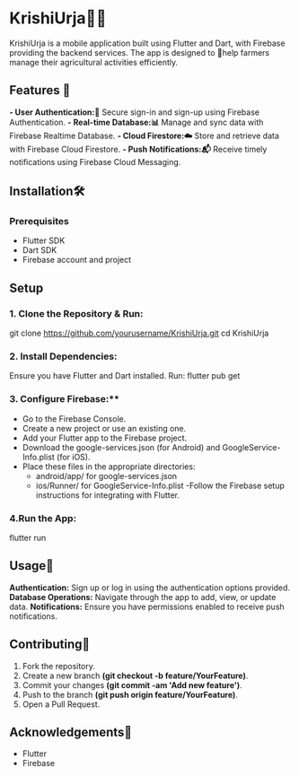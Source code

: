 # KrishiUrja🌾📱
KrishiUrja is a mobile application built using Flutter and Dart, with Firebase providing the backend services. The app is designed to 🌟help farmers manage their agricultural activities efficiently.

## Features 🚀
**- User Authentication:🔐** Secure sign-in and sign-up using Firebase Authentication.
**- Real-time Database:📊** Manage and sync data with Firebase Realtime Database.
**- Cloud Firestore:☁️** Store and retrieve data with Firebase Cloud Firestore.
**- Push Notifications:📬** Receive timely notifications using Firebase Cloud Messaging.

## Installation🛠️
### Prerequisites
  - Flutter SDK
  - Dart SDK
  - Firebase account and project

## Setup
### 1. Clone the Repository & Run:
  git clone https://github.com/yourusername/KrishiUrja.git
  cd KrishiUrja

### 2. Install Dependencies:
  Ensure you have Flutter and Dart installed. Run:
    flutter pub get
    
### 3. Configure Firebase:**
- Go to the Firebase Console.
- Create a new project or use an existing one.
- Add your Flutter app to the Firebase project.
- Download the google-services.json (for Android) and GoogleService-Info.plist (for iOS).
- Place these files in the appropriate directories:
  - android/app/ for google-services.json
  - ios/Runner/ for GoogleService-Info.plist
-Follow the Firebase setup instructions for integrating with Flutter.

### 4.Run the App:
flutter run

## Usage📱
**Authentication:** Sign up or log in using the authentication options provided.
**Database Operations:** Navigate through the app to add, view, or update data.
**Notifications:** Ensure you have permissions enabled to receive push notifications.

## Contributing🤝
1. Fork the repository.
2. Create a new branch **(git checkout -b feature/YourFeature)**.
3. Commit your changes **(git commit -am 'Add new feature')**.
4. Push to the branch **(git push origin feature/YourFeature)**.
5. Open a Pull Request.

## Acknowledgements🙏
- Flutter
- Firebase
